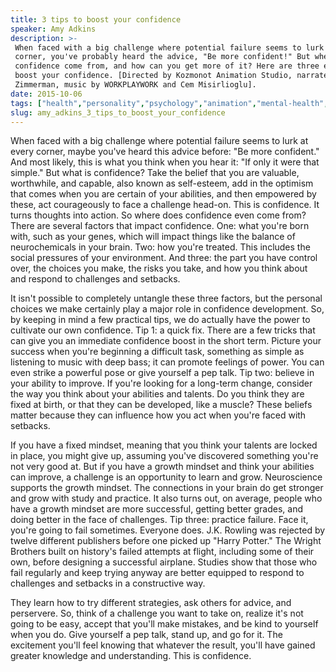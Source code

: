 ```yaml
---
title: 3 tips to boost your confidence
speaker: Amy Adkins
description: >-
 When faced with a big challenge where potential failure seems to lurk at every
 corner, you've probably heard the advice, "Be more confident!" But where does
 confidence come from, and how can you get more of it? Here are three easy tips to
 boost your confidence. [Directed by Kozmonot Animation Studio, narrated by Susan
 Zimmerman, music by WORKPLAYWORK and Cem Misirlioglu].
date: 2015-10-06
tags: ["health","personality","psychology","animation","mental-health","teded","hack","human-body","happiness"]
slug: amy_adkins_3_tips_to_boost_your_confidence
---
```


When faced with a big challenge where potential failure seems to lurk at every corner,
maybe you've heard this advice before: "Be more confident." And most likely, this is what
you think when you hear it: "If only it were that simple." But what is confidence? Take
the belief that you are valuable, worthwhile, and capable, also known as self-esteem, add
in the optimism that comes when you are certain of your abilities, and then empowered by
these, act courageously to face a challenge head-on. This is confidence. It turns
thoughts into action. So where does confidence even come from? There are several factors 
that impact confidence. One: what you're born with, such as your genes, which will impact
things like the balance of neurochemicals in your brain. Two: how you're treated. This
includes the social pressures of your environment. And three: the part you have control
over, the choices you make, the risks you take, and how you think about and respond to
challenges and setbacks.

It isn't possible to completely untangle these three factors, but the personal choices we
make certainly play a major role in confidence development. So, by keeping in mind a few
practical tips, we do actually have the power to cultivate our own confidence. Tip 1: a
quick fix. There are a few tricks that can give you an immediate confidence boost in the
short term. Picture your success when you're beginning a difficult task, something as
simple as listening to music with deep bass; it can promote feelings of power. You can
even strike a powerful pose or give yourself a pep talk. Tip two: believe in your ability
to improve. If you're looking for a long-term change, consider the way you think about
your abilities and talents. Do you think they are fixed at birth, or that they can be
developed, like a muscle? These beliefs matter because they can influence how you act when
you're faced with setbacks.

If you have a fixed mindset, meaning that you think your talents are locked in place, you
might give up, assuming you've discovered something you're not very good at. But if you
have a growth mindset and think your abilities can improve, a challenge is an opportunity
to learn and grow. Neuroscience supports the growth mindset. The connections in your brain
do get stronger and grow with study and practice. It also turns out, on average, people
who have a growth mindset are more successful, getting better grades, and doing better in
the face of challenges. Tip three: practice failure. Face it, you're going to fail
sometimes. Everyone does. J.K. Rowling was rejected by twelve different publishers before
one picked up "Harry Potter." The Wright Brothers built on history's failed attempts at
flight, including some of their own, before designing a successful airplane. Studies show
that those who fail regularly and keep trying anyway are better equipped to respond to
challenges and setbacks in a constructive way.

They learn how to try different strategies, ask others for advice, and perservere. So,
think of a challenge you want to take on, realize it's not going to be easy, accept that
you'll make mistakes, and be kind to yourself when you do. Give yourself a pep talk, 
stand up, and go for it. The excitement you'll feel knowing that whatever the result,
you'll have gained greater knowledge and understanding. This is confidence.

<!--
ad_duration=0
event="TED-Ed"
external_start_time=0
intro_duration=0
is_subtitle_required="False"
is_talk_featured="False"
language="en"
language_swap="False"
native_language="en"
number_of_related_talks=6
number_of_speakers=1
number_of_subtitled_videos=0
number_of_tags=9
number_of_talk_download_languages=36
number_of_talk_more_resources=0
number_of_talk_recommendations=0
number_of_talks_take_actions=0
post_ad_duration=0
published_timestamp="2019-04-01 18:39:29"
recording_date="2015-10-06"
speaker_is_published=0
speaker_name="Amy Adkins"
talk_name="3 tips to boost your confidence"
talks_tags=["health","personality","psychology","animation","mental-health","teded","hack","human-body","happiness"]
url_photo_talk="https://s3.amazonaws.com/talkstar-photos/uploads/a1401806-06ab-491a-bc92-3e33080a6d87/155_confidence.jpg"
url_webpage="https://www.ted.com/talks/amy_adkins_3_tips_to_boost_your_confidence"
video_type_name="TED-Ed Original"
-->